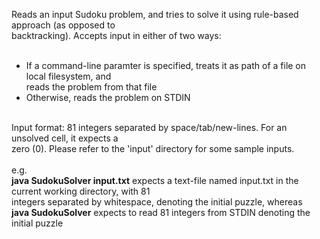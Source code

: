 Reads an input Sudoku problem, and tries to solve it using rule-based approach (as opposed to<br>
backtracking). Accepts input in either of two ways:<br>
<br>
- If a command-line paramter is specified, treats it as path of a file on local filesystem, and<br>
reads the problem from that file<br>
- Otherwise, reads the problem on STDIN<br>
<br>
Input format: 81 integers separated by space/tab/new-lines. For an unsolved cell, it expects a <br>
zero (0). Please refer to the 'input' directory for some sample inputs.<br>
<br>
e.g.<br>
<b>java SudokuSolver input.txt</b> expects a text-file named input.txt in the current working directory, with 81<br>
integers separated by whitespace, denoting the initial puzzle, whereas<br>
<b>java SudokuSolver</b> expects to read 81 integers from STDIN denoting the initial puzzle<br>
